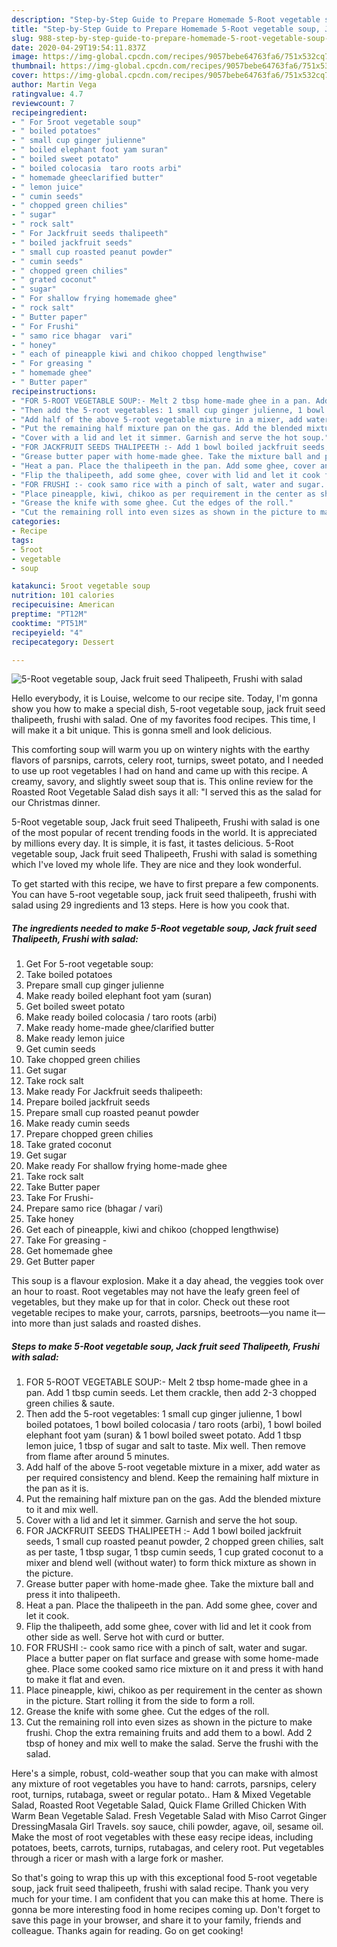 ```yaml
---
description: "Step-by-Step Guide to Prepare Homemade 5-Root vegetable soup, Jack fruit seed Thalipeeth, Frushi with salad"
title: "Step-by-Step Guide to Prepare Homemade 5-Root vegetable soup, Jack fruit seed Thalipeeth, Frushi with salad"
slug: 988-step-by-step-guide-to-prepare-homemade-5-root-vegetable-soup-jack-fruit-seed-thalipeeth-frushi-with-salad
date: 2020-04-29T19:54:11.837Z
image: https://img-global.cpcdn.com/recipes/9057bebe64763fa6/751x532cq70/5-root-vegetable-soup-jack-fruit-seed-thalipeeth-frushi-with-salad-recipe-main-photo.jpg
thumbnail: https://img-global.cpcdn.com/recipes/9057bebe64763fa6/751x532cq70/5-root-vegetable-soup-jack-fruit-seed-thalipeeth-frushi-with-salad-recipe-main-photo.jpg
cover: https://img-global.cpcdn.com/recipes/9057bebe64763fa6/751x532cq70/5-root-vegetable-soup-jack-fruit-seed-thalipeeth-frushi-with-salad-recipe-main-photo.jpg
author: Martin Vega
ratingvalue: 4.7
reviewcount: 7
recipeingredient:
- " For 5root vegetable soup"
- " boiled potatoes"
- " small cup ginger julienne"
- " boiled elephant foot yam suran"
- " boiled sweet potato"
- " boiled colocasia  taro roots arbi"
- " homemade gheeclarified butter"
- " lemon juice"
- " cumin seeds"
- " chopped green chilies"
- " sugar"
- " rock salt"
- " For Jackfruit seeds thalipeeth"
- " boiled jackfruit seeds"
- " small cup roasted peanut powder"
- " cumin seeds"
- " chopped green chilies"
- " grated coconut"
- " sugar"
- " For shallow frying homemade ghee"
- " rock salt"
- " Butter paper"
- " For Frushi"
- " samo rice bhagar  vari"
- " honey"
- " each of pineapple kiwi and chikoo chopped lengthwise"
- " For greasing "
- " homemade ghee"
- " Butter paper"
recipeinstructions:
- "FOR 5-ROOT VEGETABLE SOUP:- Melt 2 tbsp home-made ghee in a pan. Add 1 tbsp cumin seeds. Let them crackle, then add 2-3 chopped green chilies &amp; saute."
- "Then add the 5-root vegetables: 1 small cup ginger julienne, 1 bowl boiled potatoes, 1 bowl boiled colocasia / taro roots (arbi), 1 bowl boiled elephant foot yam (suran) &amp; 1 bowl boiled sweet potato. Add 1 tbsp lemon juice, 1 tbsp of sugar and salt to taste. Mix well. Then remove from flame after around 5 minutes."
- "Add half of the above 5-root vegetable mixture in a mixer, add water as per required consistency and blend. Keep the remaining half mixture in the pan as it is."
- "Put the remaining half mixture pan on the gas. Add the blended mixture to it and mix well."
- "Cover with a lid and let it simmer. Garnish and serve the hot soup."
- "FOR JACKFRUIT SEEDS THALIPEETH :- Add 1 bowl boiled jackfruit seeds, 1 small cup roasted peanut powder, 2 chopped green chilies, salt as per taste, 1 tbsp sugar, 1 tbsp cumin seeds, 1 cup grated coconut to a mixer and blend well (without water) to form thick mixture as shown in the picture."
- "Grease butter paper with home-made ghee. Take the mixture ball and press it into thalipeeth."
- "Heat a pan. Place the thalipeeth in the pan. Add some ghee, cover and let it cook."
- "Flip the thalipeeth, add some ghee, cover with lid and let it cook from other side as well. Serve hot with curd or butter."
- "FOR FRUSHI :- cook samo rice with a pinch of salt, water and sugar. Place a butter paper on flat surface and grease with some home-made ghee. Place some cooked samo rice mixture on it and press it with hand to make it flat and even."
- "Place pineapple, kiwi, chikoo as per requirement in the center as shown in the picture. Start rolling it from the side to form a roll."
- "Grease the knife with some ghee. Cut the edges of the roll."
- "Cut the remaining roll into even sizes as shown in the picture to make frushi. Chop the extra remaining fruits and add them to a bowl. Add 2 tbsp of honey and mix well to make the salad. Serve the frushi with the salad."
categories:
- Recipe
tags:
- 5root
- vegetable
- soup

katakunci: 5root vegetable soup 
nutrition: 101 calories
recipecuisine: American
preptime: "PT12M"
cooktime: "PT51M"
recipeyield: "4"
recipecategory: Dessert

---
```



![5-Root vegetable soup, Jack fruit seed Thalipeeth, Frushi with salad](https://img-global.cpcdn.com/recipes/9057bebe64763fa6/751x532cq70/5-root-vegetable-soup-jack-fruit-seed-thalipeeth-frushi-with-salad-recipe-main-photo.jpg)

Hello everybody, it is Louise, welcome to our recipe site. Today, I'm gonna show you how to make a special dish, 5-root vegetable soup, jack fruit seed thalipeeth, frushi with salad. One of my favorites food recipes. This time, I will make it a bit unique. This is gonna smell and look delicious.

This comforting soup will warm you up on wintery nights with the earthy flavors of parsnips, carrots, celery root, turnips, sweet potato, and I needed to use up root vegetables I had on hand and came up with this recipe. A creamy, savory, and slightly sweet soup that is. This online review for the Roasted Root Vegetable Salad dish says it all: &#34;I served this as the salad for our Christmas dinner.

5-Root vegetable soup, Jack fruit seed Thalipeeth, Frushi with salad is one of the most popular of recent trending foods in the world. It is appreciated by millions every day. It is simple, it is fast, it tastes delicious. 5-Root vegetable soup, Jack fruit seed Thalipeeth, Frushi with salad is something which I've loved my whole life. They are nice and they look wonderful.


To get started with this recipe, we have to first prepare a few components. You can have 5-root vegetable soup, jack fruit seed thalipeeth, frushi with salad using 29 ingredients and 13 steps. Here is how you cook that.

<!--inarticleads1-->

##### The ingredients needed to make 5-Root vegetable soup, Jack fruit seed Thalipeeth, Frushi with salad:

1. Get  For 5-root vegetable soup:
1. Take  boiled potatoes
1. Prepare  small cup ginger julienne
1. Make ready  boiled elephant foot yam (suran)
1. Get  boiled sweet potato
1. Make ready  boiled colocasia / taro roots (arbi)
1. Make ready  home-made ghee/clarified butter
1. Make ready  lemon juice
1. Get  cumin seeds
1. Take  chopped green chilies
1. Get  sugar
1. Take  rock salt
1. Make ready  For Jackfruit seeds thalipeeth:
1. Prepare  boiled jackfruit seeds
1. Prepare  small cup roasted peanut powder
1. Make ready  cumin seeds
1. Prepare  chopped green chilies
1. Take  grated coconut
1. Get  sugar
1. Make ready  For shallow frying home-made ghee
1. Take  rock salt
1. Take  Butter paper
1. Take  For Frushi-
1. Prepare  samo rice (bhagar / vari)
1. Take  honey
1. Get  each of pineapple, kiwi and chikoo (chopped lengthwise)
1. Take  For greasing -
1. Get  homemade ghee
1. Get  Butter paper


This soup is a flavour explosion. Make it a day ahead, the veggies took over an hour to roast. Root vegetables may not have the leafy green feel of vegetables, but they make up for that in color. Check out these root vegetable recipes to make your, carrots, parsnips, beetroots—you name it—into more than just salads and roasted dishes. 

<!--inarticleads2-->

##### Steps to make 5-Root vegetable soup, Jack fruit seed Thalipeeth, Frushi with salad:

1. FOR 5-ROOT VEGETABLE SOUP:- Melt 2 tbsp home-made ghee in a pan. Add 1 tbsp cumin seeds. Let them crackle, then add 2-3 chopped green chilies &amp; saute.
1. Then add the 5-root vegetables: 1 small cup ginger julienne, 1 bowl boiled potatoes, 1 bowl boiled colocasia / taro roots (arbi), 1 bowl boiled elephant foot yam (suran) &amp; 1 bowl boiled sweet potato. Add 1 tbsp lemon juice, 1 tbsp of sugar and salt to taste. Mix well. Then remove from flame after around 5 minutes.
1. Add half of the above 5-root vegetable mixture in a mixer, add water as per required consistency and blend. Keep the remaining half mixture in the pan as it is.
1. Put the remaining half mixture pan on the gas. Add the blended mixture to it and mix well.
1. Cover with a lid and let it simmer. Garnish and serve the hot soup.
1. FOR JACKFRUIT SEEDS THALIPEETH :- Add 1 bowl boiled jackfruit seeds, 1 small cup roasted peanut powder, 2 chopped green chilies, salt as per taste, 1 tbsp sugar, 1 tbsp cumin seeds, 1 cup grated coconut to a mixer and blend well (without water) to form thick mixture as shown in the picture.
1. Grease butter paper with home-made ghee. Take the mixture ball and press it into thalipeeth.
1. Heat a pan. Place the thalipeeth in the pan. Add some ghee, cover and let it cook.
1. Flip the thalipeeth, add some ghee, cover with lid and let it cook from other side as well. Serve hot with curd or butter.
1. FOR FRUSHI :- cook samo rice with a pinch of salt, water and sugar. Place a butter paper on flat surface and grease with some home-made ghee. Place some cooked samo rice mixture on it and press it with hand to make it flat and even.
1. Place pineapple, kiwi, chikoo as per requirement in the center as shown in the picture. Start rolling it from the side to form a roll.
1. Grease the knife with some ghee. Cut the edges of the roll.
1. Cut the remaining roll into even sizes as shown in the picture to make frushi. Chop the extra remaining fruits and add them to a bowl. Add 2 tbsp of honey and mix well to make the salad. Serve the frushi with the salad.


Here&#39;s a simple, robust, cold-weather soup that you can make with almost any mixture of root vegetables you have to hand: carrots, parsnips, celery root, turnips, rutabaga, sweet or regular potato.. Ham &amp; Mixed Vegetable Salad, Roasted Root Vegetable Salad, Quick Flame Grilled Chicken With Warm Bean Vegetable Salad. Fresh Vegetable Salad with Miso Carrot Ginger DressingMasala Girl Travels. soy sauce, chili powder, agave, oil, sesame oil. Make the most of root vegetables with these easy recipe ideas, including potatoes, beets, carrots, turnips, rutabagas, and celery root. Put vegetables through a ricer or mash with a large fork or masher. 

So that's going to wrap this up with this exceptional food 5-root vegetable soup, jack fruit seed thalipeeth, frushi with salad recipe. Thank you very much for your time. I am confident that you can make this at home. There is gonna be more interesting food in home recipes coming up. Don't forget to save this page in your browser, and share it to your family, friends and colleague. Thanks again for reading. Go on get cooking!
